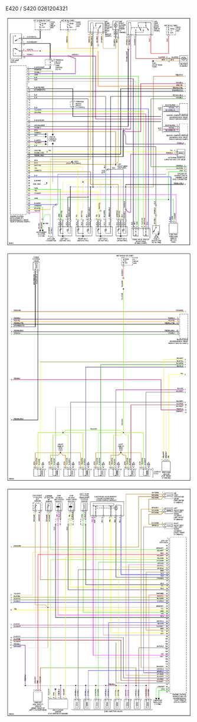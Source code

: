 E420 / S420 0261204321

![x](OEM-Docs/Mercedes/1997-s500-1.png)

![x](OEM-Docs/Mercedes/1997-s500-2.png)

![x](OEM-Docs/Mercedes/1997-s500-3.png)

